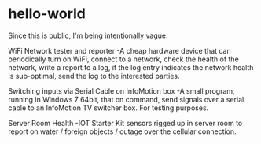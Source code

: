 # hello-world

Since this is public, I'm being intentionally vague.

WiFi Network tester and reporter
-A cheap hardware device that can periodically turn on WiFi, connect to a network, check the health of the network, write a report to a log, if the log entry indicates the network health is sub-optimal, send the log to the interested parties.

Switching inputs via Serial Cable on InfoMotion box
-A small program, running in Windows 7 64bit, that on command, send signals over a serial cable to an InfoMotion TV switcher box. For testing purposes.

Server Room Health
-IOT Starter Kit sensors rigged up in server room to report on water / foreign objects / outage over the cellular connection.
